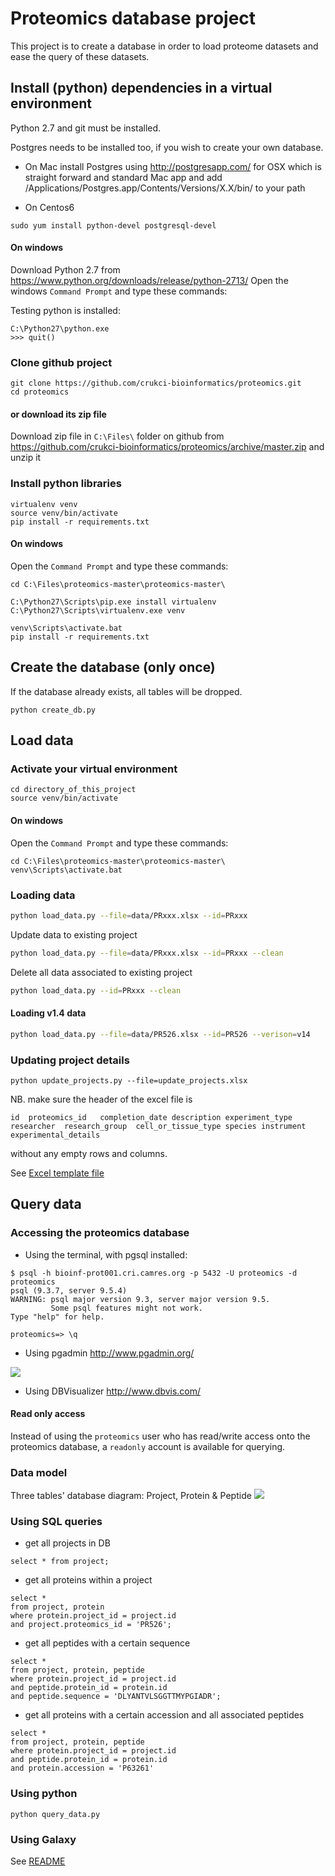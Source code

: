 # Proteomics database project

This project is to create a database in order to load proteome datasets and ease the query of these datasets.


## Install (python) dependencies in a virtual environment

Python 2.7 and git must be installed.

Postgres needs to be installed too, if you wish to create your own database.

* On Mac install Postgres using http://postgresapp.com/ for OSX which is straight forward and standard Mac app and add /Applications/Postgres.app/Contents/Versions/X.X/bin/ to your path

* On Centos6

```
sudo yum install python-devel postgresql-devel
```

#### On windows

Download Python 2.7 from https://www.python.org/downloads/release/python-2713/
Open the windows `Command Prompt` and type these commands:

Testing python is installed:
```
C:\Python27\python.exe
>>> quit()
```

### Clone github project

```
git clone https://github.com/crukci-bioinformatics/proteomics.git
cd proteomics
```

#### or download its zip file

Download zip file in `C:\Files\` folder on github from https://github.com/crukci-bioinformatics/proteomics/archive/master.zip and unzip it


### Install python libraries

```
virtualenv venv
source venv/bin/activate
pip install -r requirements.txt
```

#### On windows

Open the `Command Prompt` and type these commands:
```
cd C:\Files\proteomics-master\proteomics-master\

C:\Python27\Scripts\pip.exe install virtualenv
C:\Python27\Scripts\virtualenv.exe venv

venv\Scripts\activate.bat
pip install -r requirements.txt
```

## Create the database (only once)

If the database already exists, all tables will be dropped.

```
python create_db.py
```

## Load data

### Activate your virtual environment

```
cd directory_of_this_project
source venv/bin/activate
```

#### On windows
Open the `Command Prompt` and type these commands:
```
cd C:\Files\proteomics-master\proteomics-master\
venv\Scripts\activate.bat
```

### Loading data

```bash
python load_data.py --file=data/PRxxx.xlsx --id=PRxxx
```

Update data to existing project
```bash
python load_data.py --file=data/PRxxx.xlsx --id=PRxxx --clean
```

Delete all data associated to existing project
```bash
python load_data.py --id=PRxxx --clean
```

#### Loading v1.4 data

```bash
python load_data.py --file=data/PR526.xlsx --id=PR526 --verison=v14
```


### Updating project details

```
python update_projects.py --file=update_projects.xlsx
```

NB. make sure the header of the excel file is
```
id	proteomics_id	completion_date	description	experiment_type	researcher	research_group	cell_or_tissue_type	species	instrument	experimental_details
```
without any empty rows and columns.

See [Excel template file](update_projects.xlsx)

## Query data

### Accessing the proteomics database

- Using the terminal, with pgsql installed:

```
$ psql -h bioinf-prot001.cri.camres.org -p 5432 -U proteomics -d proteomics
psql (9.3.7, server 9.5.4)
WARNING: psql major version 9.3, server major version 9.5.
         Some psql features might not work.
Type "help" for help.

proteomics=> \q
```

-  Using pgadmin http://www.pgadmin.org/

![](docs/pgadmin.png)

- Using DBVisualizer http://www.dbvis.com/

#### Read only access

Instead of using the `proteomics` user who has read/write access onto the proteomics database, a `readonly` account is available for querying.

### Data model

Three tables' database diagram: Project, Protein & Peptide
![](docs/dbdiagram.png)

### Using SQL queries

* get all projects in DB
```
select * from project;
```
* get all proteins within a project
```
select *
from project, protein
where protein.project_id = project.id
and project.proteomics_id = 'PR526';
```
* get all peptides with a certain sequence
```
select *
from project, protein, peptide
where protein.project_id = project.id
and peptide.protein_id = protein.id
and peptide.sequence = 'DLYANTVLSGGTTMYPGIADR';
```
* get all proteins with a certain accession and all associated peptides
```
select *
from project, protein, peptide
where protein.project_id = project.id
and peptide.protein_id = protein.id
and protein.accession = 'P63261'
```

### Using python

```
python query_data.py
```

### Using Galaxy

See [README](galaxy_proteomics/README.md)
